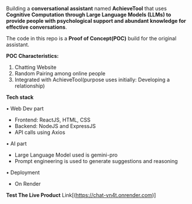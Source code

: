 Building a **conversational assistant** named **AchieveTool** that uses **Cognitive Computation through Large Language Models (LLMs) to provide people with psychological support and abundant knowledge for effective conversations**.

The code in this repo is a **Proof of Concept(POC)** build for the original assistant.

**POC Characteristics:**

1. Chatting Website
2. Random Pairing among online people
3. Integrated with AchieveTool(purpose uses initially: Developing a relationship)

**Tech stack**

• Web Dev part
* Frontend: ReactJS, HTML, CSS
* Backend: NodeJS and ExpressJS
* API calls using Axios


• AI part
* Large Language Model used is gemini-pro
* Prompt engineering is used to generate suggestions and reasoning

• Deployment
* On Render


**Test The Live Product**
Link[(https://chat-vn4t.onrender.com)]
